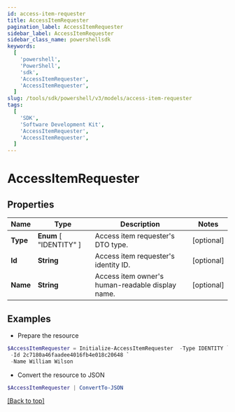 ```yaml
---
id: access-item-requester
title: AccessItemRequester
pagination_label: AccessItemRequester
sidebar_label: AccessItemRequester
sidebar_class_name: powershellsdk
keywords:
  [
    'powershell',
    'PowerShell',
    'sdk',
    'AccessItemRequester',
    'AccessItemRequester',
  ]
slug: /tools/sdk/powershell/v3/models/access-item-requester
tags:
  [
    'SDK',
    'Software Development Kit',
    'AccessItemRequester',
    'AccessItemRequester',
  ]
---
```


# AccessItemRequester

## Properties

| Name | Type | Description | Notes |
| --- | --- | --- | --- |
| **Type** | **Enum** [ "IDENTITY" ] | Access item requester's DTO type. | [optional] |
| **Id** | **String** | Access item requester's identity ID. | [optional] |
| **Name** | **String** | Access item owner's human-readable display name. | [optional] |

## Examples

- Prepare the resource

```powershell
$AccessItemRequester = Initialize-AccessItemRequester  -Type IDENTITY `
 -Id 2c7180a46faadee4016fb4e018c20648 `
 -Name William Wilson
```

- Convert the resource to JSON

```powershell
$AccessItemRequester | ConvertTo-JSON
```

[[Back to top]](#)
